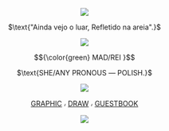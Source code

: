 <p align="center">
<img src="https://files.catbox.moe/sy87op.png"/>
</p>
<p align="center">
$\text{"Ainda vejo o luar, Refletido na areia".}$
</p>
<p align="center">
<img src="https://64.media.tumblr.com/23201ac5cb0db36a3d4c3cc28c3a1977/tumblr_inline_pgu3deaWp91sr9by4_500.gifv"/>

<p align="center">

</p>
<p align="center">
$${\color{green} MAD/REI }$$ 
</p>
<p align="center">
$\text{SHE/ANY PRONOUS ― POLISH.}$
</p>
<p align="center">
<img src="https://files.catbox.moe/4ls1dv.png"/>
</p>
<div align="center">

  [GRAPHIC](https://www.tumblr.com/lavendergalactic/746230544372776960/arlecchino-rentry-graphics) ៸ [DRAW](https://drawme.share-on.me/lPHtNGyIlp) ៸ [GUESTBOOK](https://madraccoon.123guestbook.com)
</div>
<p align="center">
<img src="https://files.catbox.moe/liwzm8.png"/>
</p>
